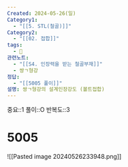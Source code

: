 ```yaml
---
Created: 2024-05-26(일)
Category1:
  - "[[5. STL(철골)]]"
Category2:
  - "[[02. 접합]]"
tags:
  - 🧮
관련노트:
  - "[[S4. 인장력을 받는 철골부재]]"
  - 쌍ㄱ형강
정답:
  - "[[5005 풀이]]"
설명: 쌍ㄱ형강의 설계인장강도 (볼트접합)
---
```

중요::1
풀이::O
반복도::3
#  5005
![[Pasted image 20240526233948.png]]

